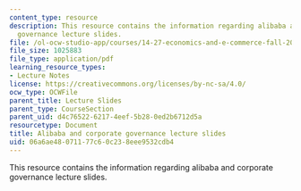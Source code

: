 ```yaml
---
content_type: resource
description: This resource contains the information regarding alibaba and corporate
  governance lecture slides.
file: /ol-ocw-studio-app/courses/14-27-economics-and-e-commerce-fall-2014/06a6ae48071177c60c238eee9532cdb4_MIT14_27F14_lecslide18.pdf
file_size: 1025883
file_type: application/pdf
learning_resource_types:
- Lecture Notes
license: https://creativecommons.org/licenses/by-nc-sa/4.0/
ocw_type: OCWFile
parent_title: Lecture Slides
parent_type: CourseSection
parent_uid: d4c76522-6217-4eef-5b28-0ed2b6712d5a
resourcetype: Document
title: Alibaba and corporate governance lecture slides
uid: 06a6ae48-0711-77c6-0c23-8eee9532cdb4
---
```

This resource contains the information regarding alibaba and corporate governance lecture slides.